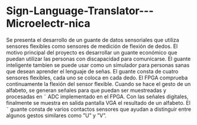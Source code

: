 # Sign-Language-Translator---Microelectr-nica
Se presenta el desarrollo de un guante de datos sensoriales que utiliza sensores flexibles como sensores de medición de flexión de dedos. El motivo principal del proyecto es desarrollar un guante económico que puedan utilizar las personas con discapacidad para comunicarse. El guante inteligente tambien se puede usar como un simulador para personas sanas que desean aprender el lenguaje de señas. El guante consta de cuatro sensores flexibles, cada uno se coloca en cada dedo. El FPGA comprueba continuamente la flexión del sensor flexible. Cuando se hace el gesto de un alfabeto, se generan señales para que puedan ser muestreadas y procesadas en ˜ ADC implementado en el FPGA. Con las señales digitales, finalmente se muestra en salida pantalla VGA el resultado de un alfabeto. El ˜ guante consta de varios contactos sensores que ayudan a distinguir entre algunos gestos similares como ”U” y ”V”.
